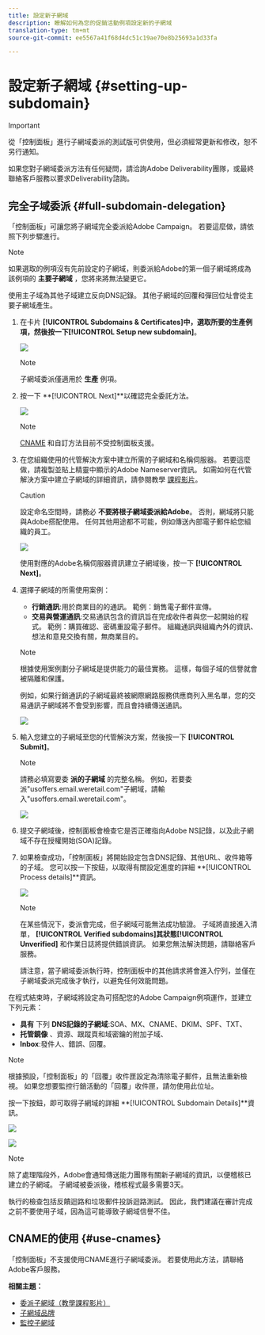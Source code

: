 ```yaml
---
title: 設定新子網域
description: 瞭解如何為您的促銷活動例項設定新的子網域
translation-type: tm+mt
source-git-commit: ee5567a41f68d4dc51c19ae70e8b25693a1d33fa

---
```



# 設定新子網域 {#setting-up-subdomain}

>[!IMPORTANT]
>
>從「控制面板」進行子網域委派的測試版可供使用，但必須經常更新和修改，恕不另行通知。

如果您對子網域委派方法有任何疑問，請洽詢Adobe Deliverability團隊，或最終聯絡客戶服務以要求Deliverability諮詢。

## 完全子域委派 {#full-subdomain-delegation}

「控制面板」可讓您將子網域完全委派給Adobe Campaign。 若要這麼做，請依照下列步驟進行。

>[!NOTE]
>
>如果選取的例項沒有先前設定的子網域，則委派給Adobe的第一個子網域將成為該例項的 **主要子網域** ，您將來將無法變更它。
>
>使用主子域為其他子域建立反向DNS記錄。 其他子網域的回覆和彈回位址會從主要子網域產生。

1. 在卡片 **[!UICONTROL Subdomains & Certificates]**中，選取所要的生產例項，然後按一下**[!UICONTROL Setup new subdomain]**。

   ![](assets/subdomain1.png)

   >[!NOTE]
   >
   >子網域委派僅適用於 **生產** 例項。

1. 按一下 **[!UICONTROL Next]**以確認完全委託方法。

   ![](assets/subdomain3.png)

   >[!NOTE]
   >
   >[CNAME](#use-cnames) 和自訂方法目前不受控制面板支援。

1. 在您組織使用的代管解決方案中建立所需的子網域和名稱伺服器。 若要這麼做，請複製並貼上精靈中顯示的Adobe Nameserver資訊。 如需如何在代管解決方案中建立子網域的詳細資訊，請參閱教學 [課程影片](https://video.tv.adobe.com/v/30175?captions=chi_hant)。

   >[!CAUTION]
   >
   >設定命名空間時，請務必 **不要將根子網域委派給Adobe**。 否則，網域將只能與Adobe搭配使用。 任何其他用途都不可能，例如傳送內部電子郵件給您組織的員工。

   ![](assets/subdomain4.png)

   使用對應的Adobe名稱伺服器資訊建立子網域後，按一下 **[!UICONTROL Next]**。

1. 選擇子網域的所需使用案例：

   * **行銷通訊**:用於商業目的的通訊。 範例：銷售電子郵件宣傳。
   * **交易與營運通訊**:交易通訊包含的資訊旨在完成收件者與您一起開始的程式。 範例：購買確認、密碼重設電子郵件。 組織通訊與組織內外的資訊、想法和意見交換有關，無商業目的。
   >[!NOTE]
   >
   >根據使用案例劃分子網域是提供能力的最佳實務。 這樣，每個子域的信譽就會被隔離和保護。
   >
   >例如，如果行銷通訊的子網域最終被網際網路服務供應商列入黑名單，您的交易通訊子網域將不會受到影響，而且會持續傳送通訊。

   ![](assets/subdomain5.png)

1. 輸入您建立的子網域至您的代管解決方案，然後按一下 **[!UICONTROL Submit]**。

   >[!NOTE]
   >
   > 請務必填寫要委 **派的子網域** 的完整名稱。 例如，若要委派&quot;usoffers.email.weretail.com&quot;子網域，請輸入&quot;usoffers.email.weretail.com&quot;。

   ![](assets/subdomain6.png)

1. 提交子網域後，控制面板會檢查它是否正確指向Adobe NS記錄，以及此子網域不存在授權開始(SOA)記錄。

1. 如果檢查成功，「控制面板」將開始設定包含DNS記錄、其他URL、收件箱等的子域。 您可以按一下按鈕，以取得有關設定進度的詳細 **[!UICONTROL Process details]**資訊。

   ![](assets/subdomain7.png)

   >[!NOTE]
   >
   >在某些情況下，委派會完成，但子網域可能無法成功驗證。 子域將直接進入清單， **[!UICONTROL Verified subdomains]**其狀態**[!UICONTROL Unverified]** 和作業日誌將提供錯誤資訊。 如果您無法解決問題，請聯絡客戶服務。
   >
   >請注意，當子網域委派執行時，控制面板中的其他請求將會進入佇列，並僅在子網域委派完成後才執行，以避免任何效能問題。

在程式結束時，子網域將設定為可搭配您的Adobe Campaign例項運作，並建立下列元素：

* **具有** 下列 **DNS記錄的子網域**:SOA、MX、CNAME、DKIM、SPF、TXT、
* **托管鏡像** 、資源、跟蹤頁和域密鑰的附加子域、
* **Inbox**:發件人、錯誤、回覆。

>[!NOTE]
>
>根據預設，「控制面板」的「回覆」收件匣設定為清除電子郵件，且無法重新檢視。 如果您想要監控行銷活動的「回覆」收件匣，請勿使用此位址。


按一下按鈕，即可取得子網域的詳細 **[!UICONTROL Subdomain Details]**資訊。

![](assets/subdomain_details_general.png)

![](assets/subdomains_details_senderinfo.png)

>[!NOTE]
>
>除了處理階段外，Adobe會通知傳送能力團隊有關新子網域的資訊，以便稽核已建立的子網域。 子網域被委派後，稽核程式最多需要3天。
>
>執行的檢查包括反饋迴路和垃圾郵件投訴迴路測試。 因此，我們建議在審計完成之前不要使用子域，因為這可能導致子網域信譽不佳。

## CNAME的使用 {#use-cnames}

「控制面板」不支援使用CNAME進行子網域委派。 若要使用此方法，請聯絡Adobe客戶服務。

**相關主題：**

* [委派子網域（教學課程影片）](https://docs.adobe.com/content/help/en/campaign-learn/campaign-standard-tutorials/administrating/control-panel/subdomain-delegation.html)
* [子網域品牌](../../subdomains-certificates/using/subdomains-branding.md)
* [監控子網域](../../subdomains-certificates/using/monitoring-subdomains.md)